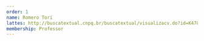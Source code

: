 ```yaml
---
order: 1
name: Romero Tori
lattes: http://buscatextual.cnpq.br/buscatextual/visualizacv.do?id=K4787894T6
membership: Professor
---
```

